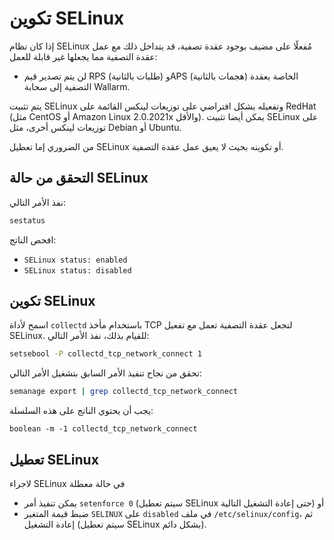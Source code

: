 [link-selinux]:     https://www.redhat.com/en/topics/linux/what-is-selinux

# تكوين SELinux

إذا كان نظام SELinux مُفعلًا على مضيف بوجود عقدة تصفية، قد يتداخل ذلك مع عمل عقدة التصفية مما يجعلها غير قابلة للعمل:
* لن يتم تصدير قيم RPS (طلبات بالثانية) وAPS (هجمات بالثانية) الخاصة بعقدة التصفية إلى سحابة Wallarm.

يتم تثبيت SELinux وتفعيله بشكل افتراضي على توزيعات لينكس القائمة على RedHat (مثل CentOS أو Amazon Linux 2.0.2021x والأقل). يمكن أيضا تثبيت SELinux على توزيعات لينكس أخرى، مثل Debian أو Ubuntu.

من الضروري إما تعطيل SELinux أو تكوينه بحيث لا يعيق عمل عقدة التصفية.

## التحقق من حالة SELinux

نفذ الأمر التالي:

``` bash
sestatus
```

افحص الناتج:
* `SELinux status: enabled`
* `SELinux status: disabled`

## تكوين SELinux

اسمح لأداة `collectd` باستخدام مأخذ TCP لتجعل عقدة التصفية تعمل مع تفعيل SELinux. للقيام بذلك، نفذ الأمر التالي:

``` bash
setsebool -P collectd_tcp_network_connect 1
```

تحقق من نجاح تنفيذ الأمر السابق بتشغيل الأمر التالي:

``` bash
semanage export | grep collectd_tcp_network_connect
```

يجب أن يحتوي الناتج على هذه السلسلة:
```
boolean -m -1 collectd_tcp_network_connect
```

## تعطيل SELinux

لاجراء SELinux في حالة معطلة
* يمكن تنفيذ أمر `setenforce 0` (سيتم تعطيل SELinux حتى إعادة التشغيل التالية) أو
* ضبط قيمة المتغير `SELINUX` على `disabled` في ملف `/etc/selinux/config`، ثم إعادة التشغيل (سيتم تعطيل SELinux بشكل دائم).
